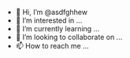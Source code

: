 - 👋 Hi, I’m @asdfghhew
- 👀 I’m interested in ...
- 🌱 I’m currently learning ...
- 💞️ I’m looking to collaborate on ...
- 📫 How to reach me ...

<!---
asdfghhew/asdfghhew is a ✨ special ✨ repository because its `README.md` (this file) appears on your GitHub profile.
You can click the Preview link to take a look at your changes.
--->
